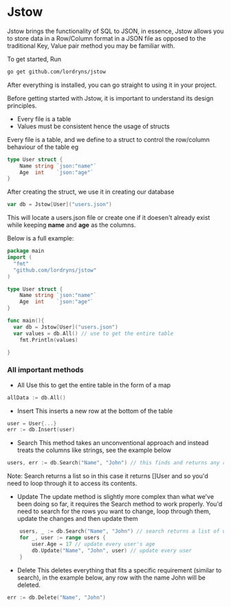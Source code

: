 # Jstow 

Jstow brings the functionality of SQL to JSON, in essence, Jstow allows you to store data in a Row/Column format in a JSON file as opposed to the traditional Key, Value pair method you may be familiar with.

To get started, Run 

```bash 
go get github.com/lordryns/jstow
``` 

After everything is installed, you can go straight to using it in your project.

Before getting started with Jstow, it is important to understand its design principles.

- Every file is a table
- Values must be consistent hence the usage of structs

Every file is a table, and we define to a struct to control the row/column behaviour of the table eg 
```go 
type User struct {
	Name string `json:"name"`
	Age  int    `json:"age"`
}
```

After creating the struct, we use it in creating our database
```go 
var db = Jstow[User]("users.json")
```


This will locate a users.json file or create one if it doesen't already exist while keeping **name** and **age** as the columns.

Below is a full example:

```go 
package main 
import (
  "fmt"
  "github.com/lordryns/jstow"
)

type User struct {
	Name string `json:"name"`
	Age  int    `json:"age"`
}

func main(){
  var db = Jstow[User]("users.json")
  var values = db.All() // use to get the entire table
	fmt.Println(values)

}
``` 


### All important methods 
- All 
Use this to get the entire table in the form of a map
```go 
allData := db.All()
``` 

- Insert
This inserts a new row at the bottom of the table
```go 
user = User{...}
err := db.Insert(user)
``` 

- Search 
This method takes an unconventional approach and instead treats the columns like strings, see the example below
```go 
users, err := db.Search("Name", "John") // this finds and returns any row that matches 'John' under the column 'Name'
``` 
Note: Search returns a list so in this case it returns []User and so you'd need to loop through it to access its contents.


- Update 
The update method is slightly more complex than what we've been doing so far, it requires the Search method to work properly.
You'd need to search for the rows you want to change, loop through them, update the changes and then update them
```go
	users, _ := db.Search("Name", "John") // search returns a list of users
	for _, user := range users {
		user.Age = 17 // update every user's age
		db.Update("Name", "John", user) // update every user
	}
  ```

- Delete
This deletes everything that fits a specific requirement (similar to search), in the example below, any row with the name John will be deleted.
```go
err := db.Delete("Name", "John")
```


